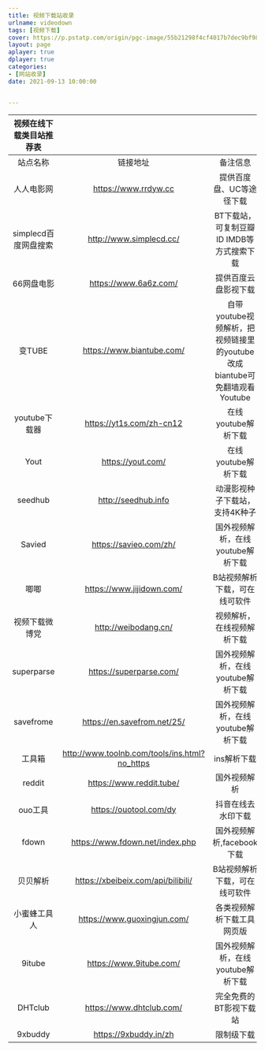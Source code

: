 ```yaml
---
title: 视频下载站收录
urlname: videodown
tags: [视频下载]
cover: https://p.pstatp.com/origin/pgc-image/55b21298f4cf4017b7dec9bf989df038
layout: page
aplayer: true
dplayer: true
categories:
- [网站收录]
date: 2021-09-13 10:00:00


---
```






| 视频在线下载类目站推荐表 |                                               |                                                              |
| :----------------------: | :-------------------------------------------: | :----------------------------------------------------------: |
|         站点名称         |                   链接地址                    |                           备注信息                           |
|        人人电影网        |             https://www.rrdyw.cc              |                   提供百度盘、UC等途径下载                   |
|   simplecd百度网盘搜索   |            http://www.simplecd.cc/            |          BT下载站，可复制豆瓣ID IMDB等方式搜索下载           |
|        66网盘电影        |             https://www.6a6z.com/             |                     提供百度云盘影视下载                     |
|          变TUBE          |           https://www.biantube.com/           | 自带youtube视频解析，把视频链接里的youtube改成biantube可免翻墙观看Youtube |
|      youtube下载器       |           https://yt1s.com/zh-cn12            |                     在线youtube解析下载                      |
|           Yout           |               https://yout.com/               |                     在线youtube解析下载                      |
|         seedhub          |              http://seedhub.info              |                动漫影视种子下载站，支持4K种子                |
|          Savied          |            https://savieo.com/zh/             |              国外视频解析，在线youtube解析下载               |
|           唧唧           |           https://www.jijidown.com/           |                B站视频解析下载，可在线可软件                 |
|      视频下载微博党      |             http://weibodang.cn/              |                  视频解析，在线视频解析下载                  |
|        superparse        |            https://superparse.com/            |              国外视频解析，在线youtube解析下载               |
|        savefrome         |          https://en.savefrom.net/25/          |              国外视频解析，在线youtube解析下载               |
|          工具箱          | http://www.toolnb.com/tools/ins.html?no_https |                         ins解析下载                          |
|          reddit          |           https://www.reddit.tube/            |                         国外视频解析                         |
|         ouo工具          |            https://ouotool.com/dy             |                      抖音在线去水印下载                      |
|          fdown           |        https://www.fdown.net/index.php        |                  国外视频解析,facebook下载                   |
|         贝贝解析         |      https://xbeibeix.com/api/bilibili/       |                B站视频解析下载，可在线可软件                 |
|       小蜜蜂工具人       |          https://www.guoxingjun.com/          |                  各类视频解析下载工具网页版                  |
|          9itube          |            https://www.9itube.com/            |              国外视频解析，在线youtube解析下载               |
|         DHTclub          |           https://www.dhtclub.com/            |                    完全免费的BT影视下载站                    |
|         9xbuddy          |             https://9xbuddy.in/zh             |                          限制级下载                          |